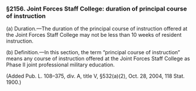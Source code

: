 ### §2156. Joint Forces Staff College: duration of principal course of instruction ###

(a) Duration.—The duration of the principal course of instruction offered at the Joint Forces Staff College may not be less than 10 weeks of resident instruction.

(b) Definition.—In this section, the term “principal course of instruction” means any course of instruction offered at the Joint Forces Staff College as Phase II joint professional military education.

(Added Pub. L. 108–375, div. A, title V, §532(a)(2), Oct. 28, 2004, 118 Stat. 1900.)